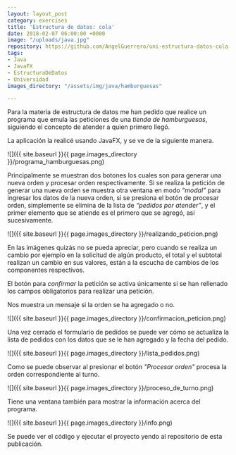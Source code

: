 ```yaml
---
layout: layout_post
category: exercises
title: 'Estructura de datos: cola'
date: 2018-02-07 06:00:00 +0000
image: "/uploads/java.jpg"
repository: https://github.com/AngelGuerrero/uni-estructura-datos-cola
tags:
- Java
- JavaFX
- EstructuraDeDatos
- Universidad
images_directory: "/assets/img/java/hamburguesas"

---
```

Para la materia de estructura de datos me han pedido que realice un programa que emula las peticiones de una _tienda de hamburguesas_, siguiendo el concepto de atender a quien primero llegó.

La aplicación la realicé usando JavaFX, y se ve de la siguiente manera.

![]({{ site.baseurl }}{{ page.images_directory }}/programa_hamburguesas.png)

Principalmente se muestran dos botones los cuales son para generar una nueva orden y procesar orden respectivamente. Si se realiza la petición de generar una nueva orden se muestra otra ventana en modo _“modal”_ para ingresar los datos de la nueva orden, si se presiona el botón de procesar orden, simplemente se elimina de la lista de _“pedidos por atender”_, y el primer elemento que se atiende es el primero que se agregó, así sucesivamente.

![]({{ site.baseurl }}{{ page.images_directory }}/realizando_peticion.png)

En las imágenes quizás no se pueda apreciar, pero cuando se realiza un cambio por ejemplo en la solicitud de algún producto, el total y el subtotal realizan un cambio en sus valores, están a la escucha de cambios de los componentes respectivos.

El botón para _confirmar_ la petición se activa únicamente si se han rellenado los campos obligatorios para realizar una petición.

Nos muestra un mensaje si la orden se ha agregado o no.

![]({{ site.baseurl }}{{ page.images_directory }}/confirmacion_peticion.png)

Una vez cerrado el formulario de pedidos se puede ver cómo se actualiza la lista de pedidos con los datos que se le han agregado y la fecha del pedido.

![]({{ site.baseurl }}{{ page.images_directory }}/lista_pedidos.png)

Como se puede observar al presionar el botón _"Procesar orden"_ procesa la orden correspondiente al turno.

![]({{ site.baseurl }}{{ page.images_directory }}/proceso_de_turno.png)

Tiene una ventana también para mostrar la información acerca del programa.

![]({{ site.baseurl }}{{ page.images_directory }}/info.png)

Se puede ver el código y ejecutar el proyecto yendo al repositorio de esta publicación.